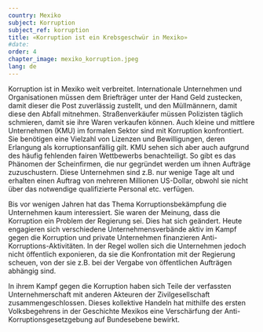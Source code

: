 ```yaml
---
country: Mexiko
subject: Korruption
subject_ref: korruption
title: «Korruption ist ein Krebsgeschwür in Mexiko»
#date:
order: 4
chapter_image: mexiko_korruption.jpeg
lang: de
---
```

<div class="content" markdown="1">
Korruption ist in Mexiko weit verbreitet. Internationale Unternehmen und Organisationen müssen dem Briefträger unter der Hand Geld zustecken, damit dieser die Post zuverlässig zustellt, und den Müllmännern, damit diese den Abfall mitnehmen. Straßenverkäufer müssen Polizisten täglich schmieren, damit sie ihre Waren verkaufen können. Auch kleine und mittlere Unternehmen (KMU) im formalen Sektor sind mit Korruption konfrontiert. Sie benötigen eine Vielzahl von Lizenzen und Bewilligungen, deren Erlangung als korruptionsanfällig gilt. KMU sehen sich aber auch aufgrund des häufig fehlenden fairen Wettbewerbs benachteiligt. So gibt es das Phänomen der Scheinfirmen, die nur gegründet werden um ihnen Aufträge zuzuschustern. Diese Unternehmen sind z.B. nur wenige Tage alt und erhalten einen Auftrag von mehreren Millionen US-Dollar, obwohl sie nicht über das notwendige qualifizierte Personal etc. verfügen.

Bis vor wenigen Jahren hat das Thema Korruptionsbekämpfung die Unternehmen kaum interessiert. Sie waren der Meinung, dass die Korruption ein Problem der Regierung sei. Dies hat sich geändert. Heute engagieren sich verschiedene Unternehmensverbände aktiv im Kampf gegen die Korruption und private Unternehmen finanzieren Anti-Korruptions-Aktivitäten. In der Regel wollen sich die Unternehmen jedoch nicht öffentlich exponieren, da sie die Konfrontation mit der Regierung scheuen, von der sie z.B. bei der Vergabe von öffentlichen Aufträgen abhängig sind.

In ihrem Kampf gegen die Korruption haben sich Teile der verfassten Unternehmerschaft mit anderen Akteuren der Zivilgesellschaft zusammengeschlossen. Dieses kollektive Handeln hat mithilfe des ersten Volksbegehrens in der Geschichte Mexikos eine Verschärfung der Anti-Korruptionsgesetzgebung auf Bundesebene bewirkt.
</div>
